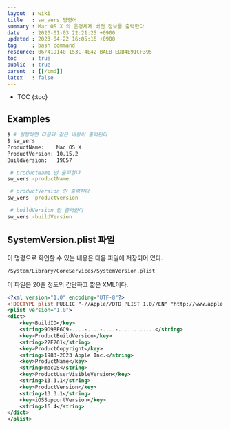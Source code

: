 ```yaml
---
layout  : wiki
title   : sw_vers 명령어
summary : Mac OS X 의 운영체제 버전 정보를 출력한다
date    : 2020-01-03 22:21:25 +0900
updated : 2023-04-22 16:05:16 +0900
tag     : bash command
resource: 06/41D140-153C-4E42-BAEB-EDB4E91CF395
toc     : true
public  : true
parent  : [[/cmd]]
latex   : false
---
```

* TOC
{:toc}

## Examples

```sh
$ # 실행하면 다음과 같은 내용이 출력된다
$ sw_vers
ProductName:    Mac OS X
ProductVersion: 10.15.2
BuildVersion:   19C57
```

```sh
 # productName 만 출력한다
sw_vers -productName

 # productVersion 만 출력한다
sw_vers -productVersion

 # buildVersion 만 출력한다
sw_vers -buildVersion
```

## SystemVersion.plist 파일

이 명령으로 확인할 수 있는 내용은 다음 파일에 저장되어 있다.

```
/System/Library/CoreServices/SystemVersion.plist
```

이 파일은 20줄 정도의 간단하고 짧은 XML이다.

```xml
<?xml version="1.0" encoding="UTF-8"?>
<!DOCTYPE plist PUBLIC "-//Apple//DTD PLIST 1.0//EN" "http://www.apple.com/DTDs/PropertyList-1.0.dtd">
<plist version="1.0">
<dict>
	<key>BuildID</key>
	<string>9D9BF6C9-....-....-....-............</string>
	<key>ProductBuildVersion</key>
	<string>22E261</string>
	<key>ProductCopyright</key>
	<string>1983-2023 Apple Inc.</string>
	<key>ProductName</key>
	<string>macOS</string>
	<key>ProductUserVisibleVersion</key>
	<string>13.3.1</string>
	<key>ProductVersion</key>
	<string>13.3.1</string>
	<key>iOSSupportVersion</key>
	<string>16.4</string>
</dict>
</plist>
```

